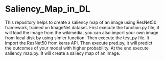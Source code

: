 # Saliency_Map_in_DL
This repository helps to create a saliency map of an image using ResNet50 framework, trained on ImageNet dataset. 
First execute the function.py file, it will load the image from the wikimedia, you can also import your own image from local disk by using simler function.
Then execute the test.py file. It import the ResNet50 from keras API.
Then execute pred.py, it will predict the outcomes of your model with higher probability.
At the end execute saliency_map.py. It will create a saliecy map of an image.
